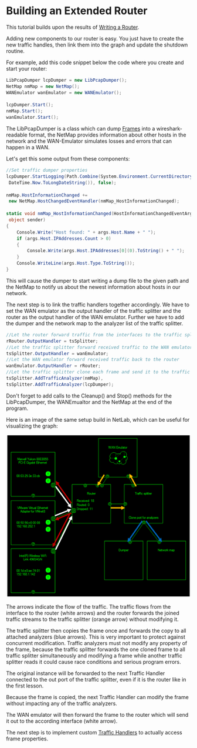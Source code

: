 # Building an Extended Router

This tutorial builds upon the results of [Writing a Router](Writing-a-Router.md).

Adding new components to our router is easy. You just have to create the new traffic handles, then link them into the graph and update the shutdown routine. 

For example, add this code snippet below the code where you create and start your router:

```csharp
LibPcapDumper lcpDumper = new LibPcapDumper();
NetMap nmMap = new NetMap();
WANEmulator wanEmulator = new WANEmulator();

lcpDumper.Start();
nmMap.Start();
wanEmulator.Start();
```

The LibPcapDumper is a class which can dump [Frames](Frame) into a wireshark-readable format, the NetMap provides information about other hosts in the network and the WAN-Emulator simulates losses and errors that can happen in a WAN.

Let's get this some output from these components: 

```csharp
//Set traffic dumper properties
lcpDumper.StartLogging(Path.Combine(System.Environment.CurrentDirectory, "Dump " + 
 DateTime.Now.ToLongDateString()), false);

nmMap.HostInformationChanged += 
 new NetMap.HostChangedEventHandler(nmMap_HostInformationChanged);
 
static void nmMap_HostInformationChanged(HostInformationChangedEventArgs args, 
 object sender)
{
    Console.Write("Host found: " + args.Host.Name + " ");
    if (args.Host.IPAddresses.Count > 0)
    {
        Console.Write(args.Host.IPAddresses[0](0).ToString() + " ");
    }
    Console.WriteLine(args.Host.Type.ToString());
}

```

This will cause the dumper to start writing a dump file to the given path and the NetMap to notify us about the newest information about hosts in our network. 

The next step is to link the traffic handlers together accordingly. We have to set the WAN emulator as the output handler of the traffic splitter and the router as the output handler of the WAN emulator. Further we have to add the dumper and the network map to the analyzer list of the traffic splitter.

```csharp
//Let the router forward traffic from the interfaces to the traffic splitter
rRouter.OutputHandler = tsSplitter;
//Let the traffic splitter forward received traffic to the WAN emulator
tsSplitter.OutputHandler = wanEmulator;
//Let the WAN emulator forward received traffic back to the router
wanEmulator.OutputHandler = rRouter;
//Let the traffic splitter clone each frame and send it to the traffic dumper and the NetMap
tsSplitter.AddTrafficAnalyzer(nmMap),
tsSplitter.AddTrafficAnalyzer(lcpDumper);
```

Don't forget to add calls to the Cleanup() and Stop() methods for the LibPcapDumper, the WANEmualtor and the NetMap at the end of the program. 

Here is an image of the same setup build in NetLab, which can be useful for visualizing the graph: 

![](images/ExtendedRouter.png)

The arrows indicate the flow of the traffic. The traffic flows from the interface to the router (white arrows) and the router forwards the joined traffic streams to the traffic splitter (orange arrow) without modifying it. 

The traffic splitter then copies the frame once and forwards the copy to all attached analyzers (blue arrows). This is very important to protect against concurrent modification. Traffic analyzers must not modify any property of the frame, because the traffic splitter forwards the one cloned frame to all traffic splitter simultaneously and modifying a frame while another traffic splitter reads it could cause race conditions and serious program errors. 

The original instance will be forwarded to the next Traffic Handler connected to the out port of the traffic splitter, even if it is the router like in the first lesson. 

Because the frame is copied, the next Traffic Handler can modify the frame without impacting any of the traffic analyzers. 

The WAN emulator will then forward the frame to the router which will send it out to the according interface (white arrow). 

The next step is to implement custom [Traffic Handlers](Implementing-own-Traffic-Handlers.md) to actually access frame properties.